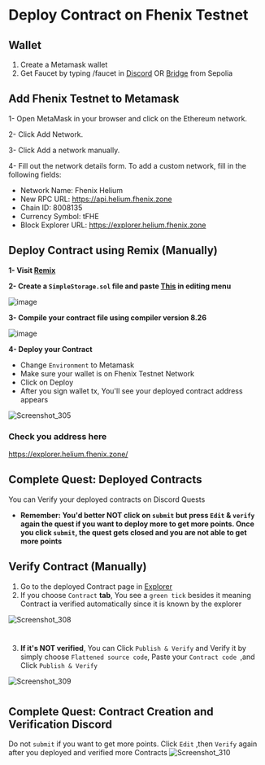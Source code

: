 # Deploy Contract on Fhenix Testnet

## Wallet
1. Create a Metamask wallet
2. Get Faucet by typing /faucet in [Discord](https://discord.gg/fhenix-io) OR [Bridge](https://bridge.helium.fhenix.zone/) from Sepolia

## Add Fhenix Testnet to Metamask
1- Open MetaMask in your browser and click on the Ethereum network.

2- Click Add Network.

3- Click Add a network manually.

4- Fill out the network details form. To add a custom network, fill in the following fields:

* Network Name: Fhenix Helium
* New RPC URL: https://api.helium.fhenix.zone
* Chain ID: 8008135
* Currency Symbol: tFHE
* Block Explorer URL: https://explorer.helium.fhenix.zone

## Deploy Contract using Remix (Manually)
**1- Visit [Remix](https://remix.ethereum.org/)**

**2- Create a `SimpleStorage.sol` file and paste [This](https://raw.githubusercontent.com/0xmoei/Fhenix-Network/refs/heads/main/SimpleStorage.sol) in editing menu**

![image](https://github.com/user-attachments/assets/e6c8742f-83c0-4682-b548-54dc4a27b9dc)

**3- Compile your contract file using compiler version 8.26**

![image](https://github.com/user-attachments/assets/3e704184-0a70-4afa-89c2-f800bbc350fc)

**4- Deploy your Contract**
* Change `Environment` to Metamask
* Make sure your wallet is on Fhenix Testnet Network
* Click on Deploy
* After you sign wallet tx, You'll see your deployed contract address appears

![Screenshot_305](https://github.com/user-attachments/assets/e011d2be-8b01-48fc-9996-d1c188283ff6)

### Check you address here
https://explorer.helium.fhenix.zone/

## Complete Quest: Deployed Contracts
You can Verify your deployed contracts on Discord Quests
* **Remember: You'd better NOT click on `submit` but press `Edit` & `verify` again the quest if you want to deploy more to get more points. Once you click `submit`, the quest gets closed and you are not able to get more points**

## Verify Contract (Manually)
1. Go to the deployed Contract page in [Explorer](https://explorer.helium.fhenix.zone/)
2. If you choose `Contract` **tab**, You see a `green tick` besides it meaning Contract ia verified automatically since it is known by the explorer

![Screenshot_308](https://github.com/user-attachments/assets/f824b88e-1bb9-4986-9d63-61661af5a01e)

#

3. **If it's NOT verified**, You can Click `Publish & Verify` and Verify it by simply choose `Flattened source code`, Paste your `Contract code `,and Click `Publish & Verify`

![Screenshot_309](https://github.com/user-attachments/assets/4496368c-a81c-41c3-8306-0a017894273a)

#

## Complete Quest: Contract Creation and Verification Discord
Do not `submit` if you want to get more points. Click `Edit` ,then `Verify` again after you deployed and verified more Contracts
![Screenshot_310](https://github.com/user-attachments/assets/2cc68e1e-d2a8-4c9d-97d6-dada35d3e058)


